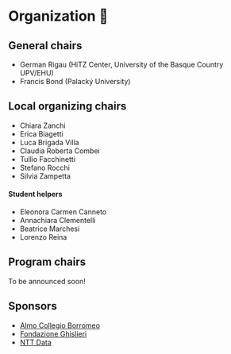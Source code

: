 # Organization 📐

## General chairs
- German Rigau (HiTZ Center, University of the Basque Country UPV/EHU)
- Francis Bond (Palacký University)

## Local organizing chairs
- Chiara Zanchi 
- Erica Biagetti 
- Luca Brigada Villa 
- Claudia Roberta Combei 
- Tullio Facchinetti 
- Stefano Rocchi 
- Silvia Zampetta

#### Student helpers

- Eleonora Carmen Canneto
- Annachiara Clementelli
- Beatrice Marchesi
- Lorenzo Reina

## Program chairs
To be announced soon!

## Sponsors
- [Almo Collegio Borromeo](https://www.collegioborromeo.it/it/)
- [Fondazione Ghislieri](https://www.ghislieri.it/)
- [NTT Data](https://it.nttdata.com/)

